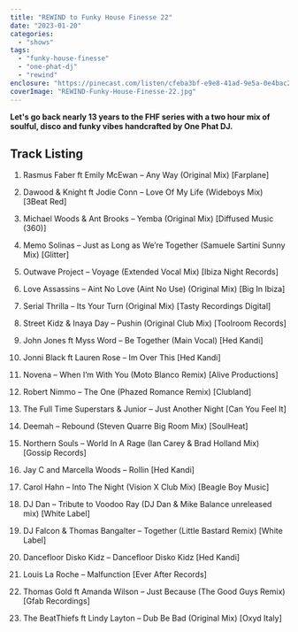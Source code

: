 ```yaml
---
title: "REWIND to Funky House Finesse 22"
date: "2023-01-20"
categories: 
  - "shows"
tags: 
  - "funky-house-finesse"
  - "one-phat-dj"
  - "rewind"
enclosure: "https://pinecast.com/listen/cfeba3bf-e9e8-41ad-9e5a-0e4bac211b1d.mp3 115677236 audio/mpeg "
coverImage: "REWIND-Funky-House-Finesse-22.jpg"
---
```


**Let's go back nearly 13 years to the FHF series with a two hour mix of soulful, disco and funky vibes handcrafted by One Phat DJ.**

## Track Listing

1. Rasmus Faber ft Emily McEwan – Any Way (Original Mix) \[Farplane\]

3. Dawood & Knight ft Jodie Conn – Love Of My Life (Wideboys Mix) \[3Beat Red\]

5. Michael Woods & Ant Brooks – Yemba (Original Mix) \[Diffused Music (360)\]

7. Memo Solinas – Just as Long as We’re Together (Samuele Sartini Sunny Mix) \[Glitter\]

9. Outwave Project – Voyage (Extended Vocal Mix) \[Ibiza Night Records\]

11. Love Assassins – Aint No Love (Aint No Use) (Original Mix) \[Big In Ibiza\]

13. Serial Thrilla – Its Your Turn (Original Mix) \[Tasty Recordings Digital\]

15. Street Kidz & Inaya Day – Pushin (Original Club Mix) \[Toolroom Records\]

17. John Jones ft Myss Word – Be Together (Main Vocal) \[Hed Kandi\]

19. Jonni Black ft Lauren Rose – Im Over This \[Hed Kandi\]

21. Novena – When I’m With You (Moto Blanco Remix) \[Alive Productions\]

23. Robert Nimmo – The One (Phazed Romance Remix) \[Clubland\]

25. The Full Time Superstars & Junior – Just Another Night \[Can You Feel It\]

27. Deemah – Rebound (Steven Quarre Big Room Mix) \[SoulHeat\]

29. Northern Souls – World In A Rage (Ian Carey & Brad Holland Mix) \[Gossip Records\]

31. Jay C and Marcella Woods – Rollin \[Hed Kandi\]

33. Carol Hahn – Into The Night (Vision X Club Mix) \[Beagle Boy Music\]

35. DJ Dan – Tribute to Voodoo Ray (DJ Dan & Mike Balance unreleased mix) \[White Label\]

37. DJ Falcon & Thomas Bangalter – Together (Little Bastard Remix) \[White Label\]

39. Dancefloor Disko Kidz – Dancefloor Disko Kidz \[Hed Kandi\]

41. Louis La Roche – Malfunction \[Ever After Records\]

43. Thomas Gold ft Amanda Wilson – Just Because (The Good Guys Remix) \[Gfab Recordings\]

45. The BeatThiefs ft Lindy Layton – Dub Be Bad (Original Mix) \[Oxyd Italy\]
